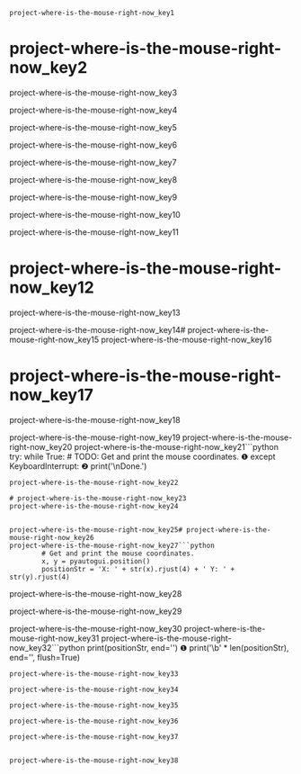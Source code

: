 ```ngMeta
project-where-is-the-mouse-right-now_key1
```
# project-where-is-the-mouse-right-now_key2
project-where-is-the-mouse-right-now_key3

project-where-is-the-mouse-right-now_key4

project-where-is-the-mouse-right-now_key5

project-where-is-the-mouse-right-now_key6

project-where-is-the-mouse-right-now_key7

project-where-is-the-mouse-right-now_key8

project-where-is-the-mouse-right-now_key9

project-where-is-the-mouse-right-now_key10

project-where-is-the-mouse-right-now_key11

# project-where-is-the-mouse-right-now_key12
project-where-is-the-mouse-right-now_key13


project-where-is-the-mouse-right-now_key14# project-where-is-the-mouse-right-now_key15
project-where-is-the-mouse-right-now_key16

# project-where-is-the-mouse-right-now_key17
project-where-is-the-mouse-right-now_key18


project-where-is-the-mouse-right-now_key19 project-where-is-the-mouse-right-now_key20
project-where-is-the-mouse-right-now_key21```python
   try:
       while True:
           # TODO: Get and print the mouse coordinates.
❶ except KeyboardInterrupt:
❷     print('\nDone.')
```
project-where-is-the-mouse-right-now_key22

# project-where-is-the-mouse-right-now_key23
project-where-is-the-mouse-right-now_key24


project-where-is-the-mouse-right-now_key25# project-where-is-the-mouse-right-now_key26
project-where-is-the-mouse-right-now_key27```python
        # Get and print the mouse coordinates.
        x, y = pyautogui.position()
        positionStr = 'X: ' + str(x).rjust(4) + ' Y: ' + str(y).rjust(4)
```
project-where-is-the-mouse-right-now_key28

project-where-is-the-mouse-right-now_key29


project-where-is-the-mouse-right-now_key30 project-where-is-the-mouse-right-now_key31
project-where-is-the-mouse-right-now_key32```python
           print(positionStr, end='')
❶         print('\b' * len(positionStr), end='', flush=True)
```
project-where-is-the-mouse-right-now_key33

project-where-is-the-mouse-right-now_key34

project-where-is-the-mouse-right-now_key35

project-where-is-the-mouse-right-now_key36

project-where-is-the-mouse-right-now_key37


project-where-is-the-mouse-right-now_key38

